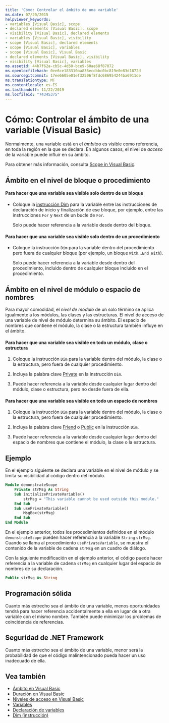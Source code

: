 ```yaml
---
title: 'Cómo: Controlar el ámbito de una variable'
ms.date: 07/20/2015
helpviewer_keywords:
- variables [Visual Basic], scope
- declared elements [Visual Basic], scope
- visibility [Visual Basic], declared elements
- variables [Visual Basic], visibility
- scope [Visual Basic], declared elements
- scope [Visual Basic], variables
- scope [Visual Basic], Visual Basic
- declared elements [Visual Basic], visibility
- visibility [Visual Basic], variables
ms.assetid: 44b7f62a-cb5c-4d50-bce9-60ae68f87072
ms.openlocfilehash: 0ee6ce183310aa836ecdbbc0bc819e0e83d1872d
ms.sourcegitcommit: 17ee6605e01ef32506f8fdc686954244ba6911de
ms.translationtype: MT
ms.contentlocale: es-ES
ms.lasthandoff: 11/22/2019
ms.locfileid: "74345375"
---
```

# <a name="how-to-control-the-scope-of-a-variable-visual-basic"></a>Cómo: Controlar el ámbito de una variable (Visual Basic)
Normalmente, una variable está en el *ámbito*o es visible como referencia, en toda la región en la que se declara. En algunos casos, el nivel de *acceso* de la variable puede influir en su ámbito.  
  
 Para obtener más información, consulta [Scope in Visual Basic](../../../../visual-basic/programming-guide/language-features/declared-elements/scope.md).  
  
## <a name="scope-at-block-or-procedure-level"></a>Ámbito en el nivel de bloque o procedimiento  
  
#### <a name="to-make-a-variable-visible-only-within-a-block"></a>Para hacer que una variable sea visible solo dentro de un bloque  
  
- Coloque la [instrucción Dim](../../../../visual-basic/language-reference/statements/dim-statement.md) para la variable entre las instrucciones de declaración de inicio y finalización de ese bloque, por ejemplo, entre las instrucciones `For` y `Next` de un bucle de `For`.  
  
     Solo puede hacer referencia a la variable desde dentro del bloque.  
  
#### <a name="to-make-a-variable-visible-only-within-a-procedure"></a>Para hacer que una variable sea visible solo dentro de un procedimiento  
  
- Coloque la instrucción `Dim` para la variable dentro del procedimiento pero fuera de cualquier bloque (por ejemplo, un bloque `With`...`End With`).  
  
     Solo puede hacer referencia a la variable desde dentro del procedimiento, incluido dentro de cualquier bloque incluido en el procedimiento.  
  
## <a name="scope-at-module-or-namespace-level"></a>Ámbito en el nivel de módulo o espacio de nombres  
 Para mayor comodidad, el *nivel de módulo* de un solo término se aplica igualmente a los módulos, las clases y las estructuras. El nivel de acceso de una variable de nivel de módulo determina su ámbito. El espacio de nombres que contiene el módulo, la clase o la estructura también influye en el ámbito.  
  
#### <a name="to-make-a-variable-visible-throughout-a-module-class-or-structure"></a>Para hacer que una variable sea visible en todo un módulo, clase o estructura  
  
1. Coloque la instrucción `Dim` para la variable dentro del módulo, la clase o la estructura, pero fuera de cualquier procedimiento.  
  
2. Incluya la palabra clave [Private](../../../../visual-basic/language-reference/modifiers/private.md) en la instrucción `Dim`.  
  
3. Puede hacer referencia a la variable desde cualquier lugar dentro del módulo, clase o estructura, pero no desde fuera de ella.  
  
#### <a name="to-make-a-variable-visible-throughout-a-namespace"></a>Para hacer que una variable sea visible en todo un espacio de nombres  
  
1. Coloque la instrucción `Dim` para la variable dentro del módulo, la clase o la estructura, pero fuera de cualquier procedimiento.  
  
2. Incluya la palabra clave [Friend](../../../../visual-basic/language-reference/modifiers/friend.md) o [Public](../../../../visual-basic/language-reference/modifiers/public.md) en la instrucción `Dim`.  
  
3. Puede hacer referencia a la variable desde cualquier lugar dentro del espacio de nombres que contiene el módulo, la clase o la estructura.  
  
## <a name="example"></a>Ejemplo  
 En el ejemplo siguiente se declara una variable en el nivel de módulo y se limita su visibilidad al código dentro del módulo.  
  
```vb  
Module demonstrateScope  
    Private strMsg As String  
    Sub initializePrivateVariable()  
        strMsg = "This variable cannot be used outside this module."  
    End Sub  
    Sub usePrivateVariable()  
        MsgBox(strMsg)  
    End Sub  
End Module  
```  
  
 En el ejemplo anterior, todos los procedimientos definidos en el módulo `demonstrateScope` pueden hacer referencia a la variable `String` `strMsg`. Cuando se llama al procedimiento `usePrivateVariable`, se muestra el contenido de la variable de cadena `strMsg` en un cuadro de diálogo.  
  
 Con la siguiente modificación en el ejemplo anterior, el código puede hacer referencia a la variable de cadena `strMsg` en cualquier lugar del espacio de nombres de su declaración.  
  
```vb  
Public strMsg As String  
```  
  
## <a name="robust-programming"></a>Programación sólida  
 Cuanto más estrecho sea el ámbito de una variable, menos oportunidades tendrá para hacer referencia accidentalmente a ella en lugar de a otra variable con el mismo nombre. También puede minimizar los problemas de coincidencia de referencias.  
  
## <a name="net-framework-security"></a>Seguridad de .NET Framework  
 Cuanto más estrecho sea el ámbito de una variable, menor será la probabilidad de que el código malintencionado pueda hacer un uso inadecuado de ella.  
  
## <a name="see-also"></a>Vea también

- [Ámbito en Visual Basic](../../../../visual-basic/programming-guide/language-features/declared-elements/scope.md)
- [Duración en Visual Basic](../../../../visual-basic/programming-guide/language-features/declared-elements/lifetime.md)
- [Niveles de acceso en Visual Basic](../../../../visual-basic/programming-guide/language-features/declared-elements/access-levels.md)
- [Variables](../../../../visual-basic/programming-guide/language-features/variables/index.md)
- [Declaración de variables](../../../../visual-basic/programming-guide/language-features/variables/variable-declaration.md)
- [Dim (instrucción)](../../../../visual-basic/language-reference/statements/dim-statement.md)
